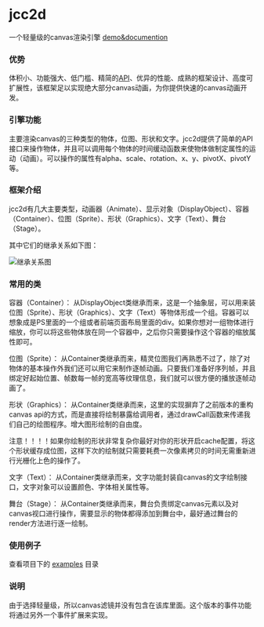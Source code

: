 # jcc2d
一个轻量级的canvas渲染引擎 [demo&documention](https://jasonchen1982.github.io/jcc2d/)

### 优势 ###
  体积小、功能强大、低门槛、精简的[API](https://jasonchen1982.github.io/jcc2d/docs/)、优异的性能、成熟的框架设计、高度可扩展性，该框架足以实现绝大部分canvas动画，为你提供快速的canvas动画开发。

### 引擎功能 ###

主要渲染canvas的三种类型的物体，位图、形状和文字。jcc2d提供了简单的API接口来操作物体，并且可以调用每个物体的时间缓动函数来使物体做制定属性的运动（动画）。可以操作的属性有alpha、scale、rotation、x、y、pivotX、pivotY等。

### 框架介绍 ###
jcc2d有几大主要类型，动画器（Animate）、显示对象（DisplayObject）、容器（Container）、位图（Sprite）、形状（Graphics）、文字（Text）、舞台（Stage）。

其中它们的继承关系如下图：

![继承关系图](http://img.ucweb.com/s/uae/g/01/jason_chen/jcc2d/extend.jpg)

### 常用的类 ###

容器（Container）：
  从DisplayObject类继承而来，这是一个抽象层，可以用来装位图（Sprite）、形状（Graphics）、文字（Text）等物体形成一个组。容器可以想象成是PS里面的一个组或者前端页面布局里面的div。如果你想对一组物体进行缩放，你可以将这些物体放在同一个容器中，之后你只需要操作这个容器的缩放属性即可。
  
位图（Sprite）：
  从Container类继承而来，精灵位图我们再熟悉不过了，除了对物体的基本操作外我们还可以用它来制作逐帧动画。只要我们准备好序列帧，并且绑定好起始位置、帧数每一帧的宽高等纹理信息，我们就可以很方便的播放逐帧动画了。
  
形状（Graphics）：
  从Container类继承而来，这里的实现摒弃了之前版本的重构canvas api的方式，而是直接将绘制暴露给调用者，通过drawCall函数来传递我们自己的绘图程序。增大图形绘制的自由度。
  
  注意！！！！如果你绘制的形状非常复杂你最好对你的形状开启cache配置，将这个形状缓存成位图，这样下次的绘制就只需要耗费一次像素拷贝的时间无需重新进行光栅化上色的操作了。
  
文字（Text）：
  从Container类继承而来，文字功能封装自canvas的文字绘制接口，文字对象可以设置颜色、字体相关属性等。

舞台（Stage）：
  从Container类继承而来，舞台负责绑定canvas元素以及对canvas视口进行操作，需要显示的物体都得添加到舞台中，最好通过舞台的render方法进行逐一绘制。
  

### 使用例子 ###
  查看项目下的 [examples](https://jasonchen1982.github.io/jcc2d/examples/) 目录


### 说明 ###
由于选择轻量级，所以canvas滤镜并没有包含在该库里面。这个版本的事件功能将通过另外一个事件扩展来实现。